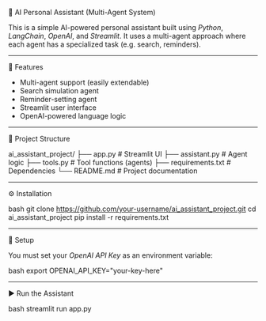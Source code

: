 
🤖 AI Personal Assistant (Multi-Agent System)

This is a simple AI-powered personal assistant built using *Python*, *LangChain*, *OpenAI*, and *Streamlit*. It uses a multi-agent approach where each agent has a specialized task (e.g. search, reminders).

---

🚀 Features

- Multi-agent support (easily extendable)
- Search simulation agent
- Reminder-setting agent
- Streamlit user interface
- OpenAI-powered language logic

---

📂 Project Structure


ai_assistant_project/
├── app.py              # Streamlit UI
├── assistant.py        # Agent logic
├── tools.py            # Tool functions (agents)
├── requirements.txt    # Dependencies
└── README.md           # Project documentation


---

⚙️ Installation

bash
git clone https://github.com/your-username/ai_assistant_project.git
cd ai_assistant_project
pip install -r requirements.txt


---

🔑 Setup

You must set your *OpenAI API Key* as an environment variable:

bash
export OPENAI_API_KEY="your-key-here"


---

▶️ Run the Assistant

bash
streamlit run app.py
```
